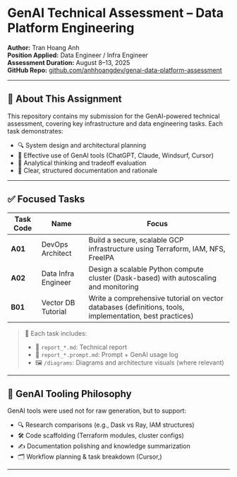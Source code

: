 # GenAI Technical Assessment – Data Platform Engineering

**Author:** Tran Hoang Anh  
**Position Applied:** Data Engineer / Infra Engineer  
**Assessment Duration:** August 8–13, 2025  
**GitHub Repo:** [github.com/anhhoangdev/genai-data-platform-assessment](https://github.com/anhhoangdev/genai-data-platform-assessment)

---

## 📌 About This Assignment

This repository contains my submission for the GenAI-powered technical assessment, covering key infrastructure and data engineering tasks. Each task demonstrates:

- 🔍 System design and architectural planning
- 🤖 Effective use of GenAI tools (ChatGPT, Claude, Windsurf, Cursor)
- 🧠 Analytical thinking and tradeoff evaluation
- 📝 Clear, structured documentation and rationale

---

## ✅ Focused Tasks

| Task Code | Name | Focus |
|-----------|------|-------|
| **A01** | DevOps Architect | Build a secure, scalable GCP infrastructure using Terraform, IAM, NFS, FreeIPA |
| **A02** | Data Infra Engineer | Design a scalable Python compute cluster (Dask-based) with autoscaling and monitoring |
| **B01** | Vector DB Tutorial | Write a comprehensive tutorial on vector databases (definitions, tools, implementation, best practices) |

> 📌 Each task includes:
> - 📄 `report_*.md`: Technical report
> - 💬 `report_*.prompt.md`: Prompt + GenAI usage log
> - 🖼️ `/diagrams`: Diagrams and architecture visuals (where relevant)

---

## 🧠 GenAI Tooling Philosophy

GenAI tools were used not for raw generation, but to support:
- 🔍 Research comparisons (e.g., Dask vs Ray, IAM structures)
- 🛠️ Code scaffolding (Terraform modules, cluster configs)
- ✍️ Documentation polishing and knowledge summarization
- 🗂️ Workflow planning & task breakdown (Cursor,)

---
